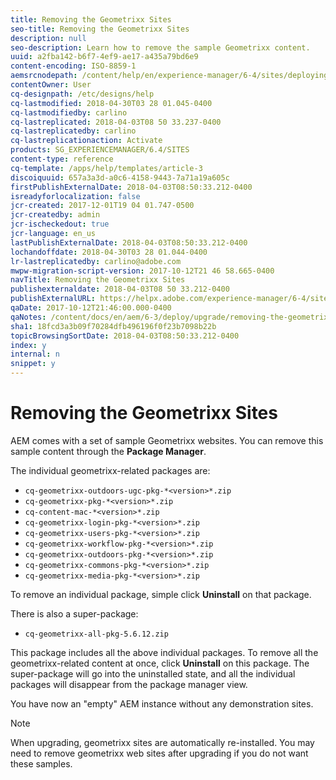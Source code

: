 ```yaml
---
title: Removing the Geometrixx Sites
seo-title: Removing the Geometrixx Sites
description: null
seo-description: Learn how to remove the sample Geometrixx content.
uuid: a2fba142-b6f7-4ef9-ae17-a435a79bd6e9
content-encoding: ISO-8859-1
aemsrcnodepath: /content/help/en/experience-manager/6-4/sites/deploying/using/removing-the-geometrixx-sites
contentOwner: User
cq-designpath: /etc/designs/help
cq-lastmodified: 2018-04-30T03 28 01.045-0400
cq-lastmodifiedby: carlino
cq-lastreplicated: 2018-04-03T08 50 33.237-0400
cq-lastreplicatedby: carlino
cq-lastreplicationaction: Activate
products: SG_EXPERIENCEMANAGER/6.4/SITES
content-type: reference
cq-template: /apps/help/templates/article-3
discoiquuid: 657a3a3d-a0c6-4158-9443-7a71a19a605c
firstPublishExternalDate: 2018-04-03T08:50:33.212-0400
isreadyforlocalization: false
jcr-created: 2017-12-01T19 04 01.747-0500
jcr-createdby: admin
jcr-ischeckedout: true
jcr-language: en_us
lastPublishExternalDate: 2018-04-03T08:50:33.212-0400
lochandoffdate: 2018-04-30T03 28 01.044-0400
lr-lastreplicatedby: carlino@adobe.com
mwpw-migration-script-version: 2017-10-12T21 46 58.665-0400
navTitle: Removing the Geometrixx Sites
publishexternaldate: 2018-04-03T08 50 33.212-0400
publishExternalURL: https://helpx.adobe.com/experience-manager/6-4/sites/deploying/using/removing-the-geometrixx-sites.html
qaDate: 2017-10-12T21:46:00.000-0400
qaNotes: /content/docs/en/aem/6-3/deploy/upgrade/removing-the-geometrixx-sites
sha1: 18fcd3a3b09f70284dfb496196f0f23b7098b22b
topicBrowsingSortDate: 2018-04-03T08:50:33.212-0400
index: y
internal: n
snippet: y
---
```


# Removing the Geometrixx Sites

AEM comes with a set of sample Geometrixx websites. You can remove this sample content through the **Package Manager**.

The individual geometrixx-related packages are:

* `cq-geometrixx-outdoors-ugc-pkg-*<version>*.zip`
* `cq-geometrixx-pkg-*<version>*.zip`
* `cq-content-mac-*<version>*.zip`
* `cq-geometrixx-login-pkg-*<version>*.zip`
* `cq-geometrixx-users-pkg-*<version>*.zip`
* `cq-geometrixx-workflow-pkg-*<version>*.zip`
* `cq-geometrixx-outdoors-pkg-*<version>*.zip`
* `cq-geometrixx-commons-pkg-*<version>*.zip`
* `cq-geometrixx-media-pkg-*<version>*.zip`

To remove an individual package, simple click **Uninstall** on that package.

There is also a super-package:

* `cq-geometrixx-all-pkg-5.6.12.zip`

This package includes all the above individual packages. To remove all the geometrixx-related content at once, click **Uninstall** on this package. The super-package will go into the uninstalled state, and all the individual packages will disappear from the package manager view.

You have now an "empty" AEM instance without any demonstration sites.

>[!NOTE]
>
>When upgrading, geometrixx sites are automatically re-installed. You may need to remove geometrixx web sites after upgrading if you do not want these samples.

